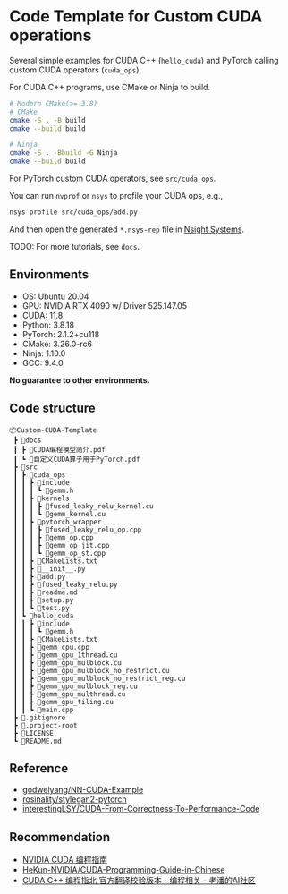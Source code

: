 # Code Template for Custom CUDA operations
Several simple examples for CUDA C++ (`hello_cuda`) and PyTorch calling custom CUDA operators (`cuda_ops`).

For CUDA C++ programs, use CMake or Ninja to build.
```bash
# Modern CMake(>= 3.8)
# CMake
cmake -S . -B build
cmake --build build

# Ninja
cmake -S . -Bbuild -G Ninja
cmake --build build
```

For PyTorch custom CUDA operators, see `src/cuda_ops`.

You can run `nvprof` or `nsys` to profile your CUDA ops, e.g., 
```bash
nsys profile src/cuda_ops/add.py
```
And then open the generated `*.nsys-rep` file in [Nsight Systems](https://developer.nvidia.com/nsight-systems).

TODO: For more tutorials, see `docs`.

## Environments
- OS: Ubuntu 20.04
- GPU: NVIDIA RTX 4090 w/ Driver 525.147.05
- CUDA: 11.8
- Python: 3.8.18
- PyTorch: 2.1.2+cu118
- CMake: 3.26.0-rc6
- Ninja: 1.10.0
- GCC: 9.4.0

**No guarantee to other environments.**

## Code structure
```
📦Custom-CUDA-Template
 ┣ 📂docs
 ┃ ┣ 📜CUDA编程模型简介.pdf
 ┃ ┗ 📜自定义CUDA算子用于PyTorch.pdf
 ┣ 📂src
 ┃ ┣ 📂cuda_ops
 ┃ ┃ ┣ 📂include
 ┃ ┃ ┃ ┗ 📜gemm.h
 ┃ ┃ ┣ 📂kernels
 ┃ ┃ ┃ ┣ 📜fused_leaky_relu_kernel.cu
 ┃ ┃ ┃ ┗ 📜gemm_kernel.cu
 ┃ ┃ ┣ 📂pytorch_wrapper
 ┃ ┃ ┃ ┣ 📜fused_leaky_relu_op.cpp
 ┃ ┃ ┃ ┣ 📜gemm_op.cpp
 ┃ ┃ ┃ ┣ 📜gemm_op_jit.cpp
 ┃ ┃ ┃ ┗ 📜gemm_op_st.cpp
 ┃ ┃ ┣ 📜CMakeLists.txt
 ┃ ┃ ┣ 📜__init__.py
 ┃ ┃ ┣ 📜add.py
 ┃ ┃ ┣ 📜fused_leaky_relu.py
 ┃ ┃ ┣ 📜readme.md
 ┃ ┃ ┣ 📜setup.py
 ┃ ┃ ┗ 📜test.py
 ┃ ┗ 📂hello_cuda
 ┃ ┃ ┣ 📂include
 ┃ ┃ ┃ ┗ 📜gemm.h
 ┃ ┃ ┣ 📜CMakeLists.txt
 ┃ ┃ ┣ 📜gemm_cpu.cpp
 ┃ ┃ ┣ 📜gemm_gpu_1thread.cu
 ┃ ┃ ┣ 📜gemm_gpu_mulblock.cu
 ┃ ┃ ┣ 📜gemm_gpu_mulblock_no_restrict.cu
 ┃ ┃ ┣ 📜gemm_gpu_mulblock_no_restrict_reg.cu
 ┃ ┃ ┣ 📜gemm_gpu_mulblock_reg.cu
 ┃ ┃ ┣ 📜gemm_gpu_multhread.cu
 ┃ ┃ ┣ 📜gemm_gpu_tiling.cu
 ┃ ┃ ┗ 📜main.cpp
 ┣ 📜.gitignore
 ┣ 📜.project-root
 ┣ 📜LICENSE
 ┗ 📜README.md
```

## Reference
- [godweiyang/NN-CUDA-Example](https://github.com/godweiyang/NN-CUDA-Example)
- [rosinality/stylegan2-pytorch](https://github.com/rosinality/stylegan2-pytorch)
- [interestingLSY/CUDA-From-Correctness-To-Performance-Code](https://github.com/interestingLSY/CUDA-From-Correctness-To-Performance-Code/)

## Recommendation
- [NVIDIA CUDA 编程指南](https://www.nvidia.cn/docs/IO/51635/NVIDIA_CUDA_Programming_Guide_1.1_chs.pdf)
- [HeKun-NVIDIA/CUDA-Programming-Guide-in-Chinese](https://github.com/HeKun-NVIDIA/CUDA-Programming-Guide-in-Chinese)
- [CUDA C++ 编程指北 官方翻译校验版本 - 编程相关 - 老潘的AI社区](https://ai.oldpan.me/t/topic/72)